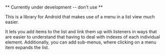 ** Currently under development -- don't use **

This is a library for Android that makes use of a menu in a list view much easier.

It lets you add items to the list and link them up with listeners in ways that are easier to understand that having to deal with indexes of each individual element. Additionally, you can add sub-menus, where clicking on a menu item expands the list.